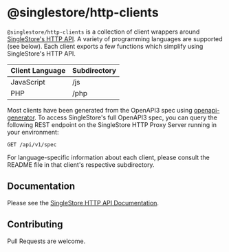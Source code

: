 # @singlestore/http-clients

`@singlestore/http-clients` is a collection of client wrappers around [SingleStore's HTTP API](https://docs.singlestore.com/managed-service/en/reference/http-api.html).  A variety of programming languages are supported (see below).  Each client exports a few functions which simplify using SingleStore's HTTP API.

| Client Language | Subdirectory |
|-----------------|--------------|
| JavaScript      | /js          |
| PHP             | /php         |

Most clients have been generated from the OpenAPI3 spec using [openapi-generator](https://github.com/OpenAPITools/openapi-generator).  To access SingleStore's full OpenAPI3 spec, you can query the following REST endpoint on the SingleStore HTTP Proxy Server running in your environment:

    GET /api/v1/spec

For language-specific information about each client, please consult the README file in that client's respective subdirectory.

## Documentation

Please see the [SingleStore HTTP API Documentation](https://docs.singlestore.com/managed-service/en/reference/http-api.html).

## Contributing

Pull Requests are welcome.

